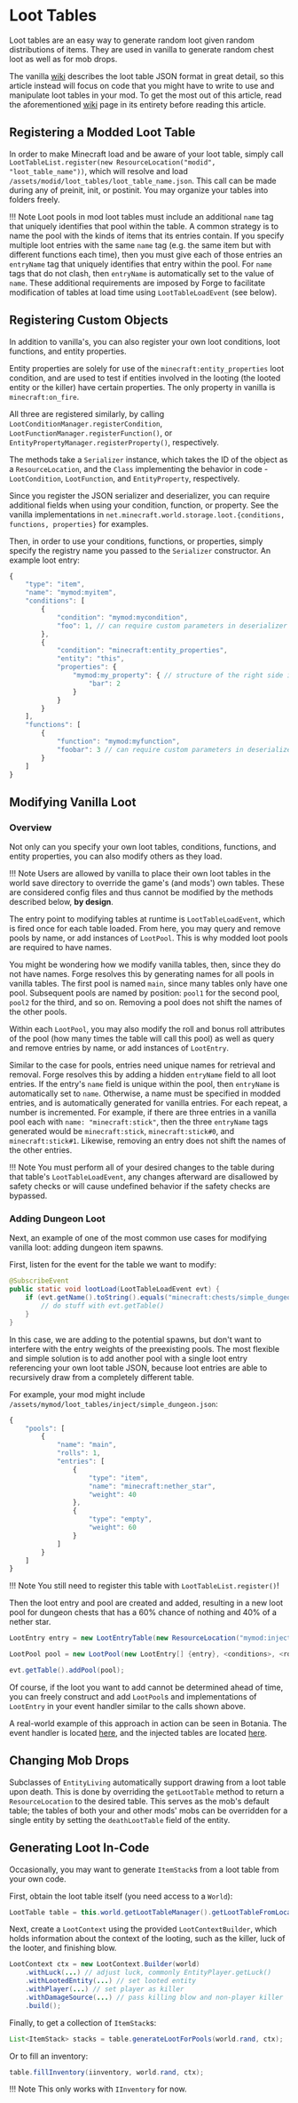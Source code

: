 Loot Tables
===========

Loot tables are an easy way to generate random loot given random distributions of items. They are used in vanilla to generate random chest loot as well as for mob drops.

The vanilla [wiki][] describes the loot table JSON format in great detail, so this article instead will focus on code that you might have to write to use and manipulate loot tables in your mod. To get the most out of this article, read the aforementioned [wiki][] page in its entirety before reading this article.

Registering a Modded Loot Table
-------------------------------

In order to make Minecraft load and be aware of your loot table, simply call `LootTableList.register(new ResourceLocation("modid", "loot_table_name"))`, which will resolve and load `/assets/modid/loot_tables/loot_table_name.json`. This call can be made during any of preinit, init, or postinit. You may organize your tables into folders freely.

!!! Note 
    Loot pools in mod loot tables must include an additional `name` tag that uniquely identifies that pool within the table. A common strategy is to name the pool with the kinds of items that its entries contain.
    If you specify multiple loot entries with the same `name` tag (e.g. the same item but with different functions each time), then you must give each of those entries an `entryName` tag that uniquely identifies that entry within the pool. For `name` tags that do not clash, then `entryName` is automatically set to the value of `name`.
    These additional requirements are imposed by Forge to facilitate modification of tables at load time using `LootTableLoadEvent` (see below).

Registering Custom Objects
--------------------------

In addition to vanilla's, you can also register your own loot conditions, loot functions, and entity properties.

Entity properties are solely for use of the `minecraft:entity_properties` loot condition, and are used to test if entities involved in the looting (the looted entity or the killer) have certain properties. The only property in vanilla is `minecraft:on_fire`.

All three are registered similarly, by calling `LootConditionManager.registerCondition`, `LootFunctionManager.registerFunction()`, or `EntityPropertyManager.registerProperty()`, respectively.

The methods take a `Serializer` instance, which takes the ID of the object as a `ResourceLocation`, and the `Class` implementing the behavior in code - `LootCondition`, `LootFunction`, and `EntityProperty`, respectively.

Since you register the JSON serializer and deserializer, you can require additional fields when using your condition, function, or property. See the vanilla implementations in `net.minecraft.world.storage.loot.{conditions, functions, properties}` for examples.

Then, in order to use your conditions, functions, or properties, simply specify the registry name you passed to the `Serializer` constructor. An example loot entry:
```javascript
{
    "type": "item",
    "name": "mymod:myitem",
    "conditions": [
        {
            "condition": "mymod:mycondition",
            "foo": 1, // can require custom parameters in deserializer
        },
        {
            "condition": "minecraft:entity_properties",
            "entity": "this",
            "properties": {
                "mymod:my_property": { // structure of the right side is completely up to deserializer
                    "bar": 2
                }
            }
        }
    ],
    "functions": [
        {
            "function": "mymod:myfunction",
            "foobar": 3 // can require custom parameters in deserializer
        }
    ]
}
```

Modifying Vanilla Loot
----------------------

### Overview

Not only can you specify your own loot tables, conditions, functions, and entity properties, you can also modify others as they load.

!!! Note
    Users are allowed by vanilla to place their own loot tables in the world save directory to override the game's (and mods') own tables. These are considered config files and thus cannot be modified by the methods described below, **by design**.

The entry point to modifying tables at runtime is `LootTableLoadEvent`, which is fired once for each table loaded. From here, you may query and remove pools by name, or add instances of `LootPool`. This is why modded loot pools are required to have names.

You might be wondering how we modify vanilla tables, then, since they do not have names. Forge resolves this by generating names for all pools in vanilla tables. The first pool is named `main`, since many tables only have one pool. Subsequent pools are named by position: `pool1` for the second pool, `pool2` for the third, and so on. Removing a pool does not shift the names of the other pools.

Within each `LootPool`, you may also modify the roll and bonus roll attributes of the pool (how many times the table will call this pool) as well as query and remove entries by name, or add instances of `LootEntry`.

Similar to the case for pools, entries need unique names for retrieval and removal. Forge resolves this by adding a hidden `entryName` field to all loot entries. If the entry's `name` field is unique within the pool, then `entryName` is automatically set to `name`. Otherwise, a name must be specified in modded entries, and is automatically generated for vanilla entries. For each repeat, a number is incremented. For example, if there are three entries in a vanilla pool each with `name: "minecraft:stick"`, then the three `entryName` tags generated would be `minecraft:stick`, `minecraft:stick#0`, and `minecraft:stick#1`. Likewise, removing an entry does not shift the names of the other entries.

!!! Note
    You must perform all of your desired changes to the table during that table's `LootTableLoadEvent`, any changes afterward are disallowed by safety checks or will cause undefined behavior if the safety checks are bypassed.

### Adding Dungeon Loot

Next, an example of one of the most common use cases for modifying vanilla loot: adding dungeon item spawns.

First, listen for the event for the table we want to modify:
```Java
@SubscribeEvent
public static void lootLoad(LootTableLoadEvent evt) {
    if (evt.getName().toString().equals("minecraft:chests/simple_dungeon")) {
        // do stuff with evt.getTable()
    }
}
```

In this case, we are adding to the potential spawns, but don't want to interfere with the entry weights of the preexisting pools. The most flexible and simple solution is to add another pool with a single loot entry referencing your own loot table JSON, because loot entries are able to recursively draw from a completely different table.

For example, your mod might include `/assets/mymod/loot_tables/inject/simple_dungeon.json`:
```javascript
{
    "pools": [
        {
            "name": "main",
            "rolls": 1,
            "entries": [
                {
                    "type": "item",
                    "name": "minecraft:nether_star",
                    "weight": 40
                },
                {
                    "type": "empty",
                    "weight": 60
                }
            ]
        }
    ]
}
```

!!! Note
    You still need to register this table with `LootTableList.register()`!

Then the loot entry and pool are created and added, resulting in a new loot pool for dungeon chests that has a 60% chance of nothing and 40% of a nether star.
```Java
LootEntry entry = new LootEntryTable(new ResourceLocation("mymod:inject/simple_dungeon"), <weight>, <quality>, <conditions>, <entryName>); // weight doesn't matter since it's the only entry in the pool. Other params set as you wish.

LootPool pool = new LootPool(new LootEntry[] {entry}, <conditions>, <rolls>, <bonusRolls>, <name>); // Other params set as you wish.

evt.getTable().addPool(pool);
```

Of course, if the loot you want to add cannot be determined ahead of time, you can freely construct and add `LootPool`s and implementations of `LootEntry` in your event handler similar to the calls shown above.

A real-world example of this approach in action can be seen in Botania. The event handler is located [here](https://github.com/Vazkii/Botania/blob/e38556d265fcf43273c99ea1299a35400bf0c405/src/main/java/vazkii/botania/common/core/loot/LootHandler.java), and the injected tables are located [here](https://github.com/Vazkii/Botania/tree/e38556d265fcf43273c99ea1299a35400bf0c405/src/main/resources/assets/botania/loot_tables/inject).

Changing Mob Drops
------------------

Subclasses of `EntityLiving` automatically support drawing from a loot table upon death. This is done by overriding the `getLootTable` method to return a `ResourceLocation` to the desired table. This serves as the mob's default table; the tables of both your and other mods' mobs can be overridden for a single entity by setting the `deathLootTable` field of the entity. 

Generating Loot In-Code
-----------------------

Occasionally, you may want to generate `ItemStack`s from a loot table from your own code.

First, obtain the loot table itself (you need access to a `World`):
```Java
LootTable table = this.world.getLootTableManager().getLootTableFromLocation(new ResourceLocation("mymod:my_table")); // resolves to /assets/mymod/loot_tables/my_table.json
```

Next, create a `LootContext` using the provided `LootContextBuilder`, which holds information about the context of the looting, such as the killer, luck of the looter, and finishing blow.
```Java
LootContext ctx = new LootContext.Builder(world)
    .withLuck(...) // adjust luck, commonly EntityPlayer.getLuck()
    .withLootedEntity(...) // set looted entity
    .withPlayer(...) // set player as killer
    .withDamageSource(...) // pass killing blow and non-player killer
    .build();
```

Finally, to get a collection of `ItemStack`s:
```Java
List<ItemStack> stacks = table.generateLootForPools(world.rand, ctx);
```

Or to fill an inventory:
```Java
table.fillInventory(iinventory, world.rand, ctx);
```

!!! Note
    This only works with `IInventory` for now.

[wiki]: https://minecraft.gamepedia.com/Loot_table
